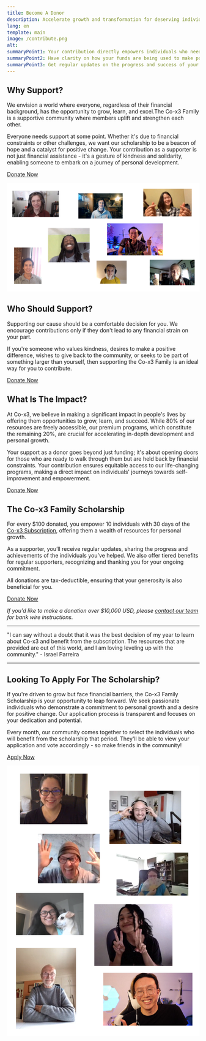 ```yaml
---
title: Become A Donor
description: Accelerate growth and transformation for deserving individuals.
lang: en
template: main
image: /contribute.png
alt: 
summaryPoint1: Your contribution directly empowers individuals who need it the most.
summaryPoint2: Have clarity on how your funds are being used to make positive impact.
summaryPoint3: Get regular updates on the progress and success of your beneficiaries.
---
```


## Why Support?


We envision a world where everyone, regardless of their financial background, has the opportunity to grow, learn, and excel.The Co-x3 Family is a supportive community where members uplift and strengthen each other.

Everyone needs support at some point. Whether it's due to financial constraints or other challenges, we want our scholarship to be a beacon of hope and a catalyst for positive change. Your contribution as a supporter is not just financial assistance - it's a gesture of kindness and solidarity, enabling someone to embark on a journey of personal development.

[Donate Now](https://donate.stripe.com/7sI5njeq364L5Ww9AA)

![Image](./donate-1.png)

## Who Should Support? 

Supporting our cause should be a comfortable decision for you. We encourage contributions only if they don't lead to any financial strain on your part.

If you're someone who values kindness, desires to make a positive difference, wishes to give back to the community, or seeks to be part of something larger than yourself, then supporting the Co-x3 Family is an ideal way for you to contribute.

[Donate Now](https://donate.stripe.com/7sI5njeq364L5Ww9AA)

## What Is The Impact?

At Co-x3, we believe in making a significant impact in people's lives by offering them opportunities to grow, learn, and succeed. While 80% of our resources are freely accessible, our premium programs, which constitute the remaining 20%, are crucial for accelerating in-depth development and personal growth.

Your support as a donor goes beyond just funding; it's about opening doors for those who are ready to walk through them but are held back by financial constraints. Your contribution ensures equitable access to our life-changing programs, making a direct impact on individuals' journeys towards self-improvement and empowerment.

[Donate Now](https://donate.stripe.com/7sI5njeq364L5Ww9AA)

## The Co-x3 Family Scholarship

For every $100 donated, you empower 10 individuals with 30 days of the [Co-x3 Subscription](/make-positive-impact/contribute/subscription), offering them a wealth of resources for personal growth.

As a supporter, you’ll receive regular updates, sharing the progress and achievements of the individuals you’ve helped. We also offer tiered benefits for regular supporters, recognizing and thanking you for your ongoing commitment.

All donations are tax-deductible, ensuring that your generosity is also beneficial for you.

[Donate Now](https://donate.stripe.com/7sI5njeq364L5Ww9AA)

*If you'd like to make a donation over $10,000 USD, please [contact our team](mailto:donations@x3.family) for bank wire instructions.*

---

<InfoBanner shouldCenter emoji=":pray:">
  "I can say without a doubt that it was the best decision of my year to learn about Co-x3 and benefit from the subscription. The resources that are provided are out of this world, and I am loving leveling up with the community." - Israel Parreira
</InfoBanner>

---

## Looking To Apply For The Scholarship?

If you're driven to grow but face financial barriers, the Co-x3 Family Scholarship is your opportunity to leap forward. We seek passionate individuals who demonstrate a commitment to personal growth and a desire for positive change. Our application process is transparent and focuses on your dedication and potential.

Every month, our community comes together to select the individuals who will benefit from the scholarship that period. They'll be able to view your application and vote accordingly - so make friends in the community!

[Apply Now](mailto:support@x3.family)

![Image](./donate-2.png)